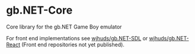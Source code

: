 # gb.NET-Core
Core library for the gb.NET Game Boy emulator

For front end implementations see [wjhuds/gb.NET-SDL](https://github.com/wjhuds/gb.NET-SDL) or [wjhuds/gb.NET-React](https://github.com/wjhuds/gb.NET-React) (Front end repositories not yet published).
